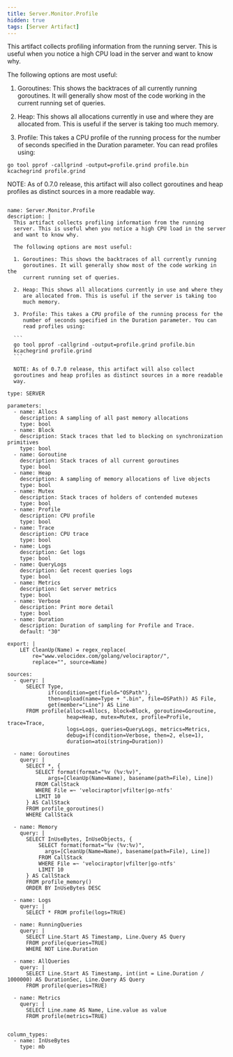 ```yaml
---
title: Server.Monitor.Profile
hidden: true
tags: [Server Artifact]
---
```


This artifact collects profiling information from the running
server. This is useful when you notice a high CPU load in the server
and want to know why.

The following options are most useful:

1. Goroutines: This shows the backtraces of all currently running
   goroutines. It will generally show most of the code working in the
   current running set of queries.

2. Heap: This shows all allocations currently in use and where they
   are allocated from. This is useful if the server is taking too
   much memory.

3. Profile: This takes a CPU profile of the running process for the
   number of seconds specified in the Duration parameter. You can
   read profiles using:

```
go tool pprof -callgrind -output=profile.grind profile.bin
kcachegrind profile.grind
```

NOTE: As of 0.7.0 release, this artifact will also collect
goroutines and heap profiles as distinct sources in a more readable
way.


<pre><code class="language-yaml">
name: Server.Monitor.Profile
description: |
  This artifact collects profiling information from the running
  server. This is useful when you notice a high CPU load in the server
  and want to know why.

  The following options are most useful:

  1. Goroutines: This shows the backtraces of all currently running
     goroutines. It will generally show most of the code working in the
     current running set of queries.

  2. Heap: This shows all allocations currently in use and where they
     are allocated from. This is useful if the server is taking too
     much memory.

  3. Profile: This takes a CPU profile of the running process for the
     number of seconds specified in the Duration parameter. You can
     read profiles using:

  ```
  go tool pprof -callgrind -output=profile.grind profile.bin
  kcachegrind profile.grind
  ```

  NOTE: As of 0.7.0 release, this artifact will also collect
  goroutines and heap profiles as distinct sources in a more readable
  way.

type: SERVER

parameters:
  - name: Allocs
    description: A sampling of all past memory allocations
    type: bool
  - name: Block
    description: Stack traces that led to blocking on synchronization primitives
    type: bool
  - name: Goroutine
    description: Stack traces of all current goroutines
    type: bool
  - name: Heap
    description: A sampling of memory allocations of live objects
    type: bool
  - name: Mutex
    description: Stack traces of holders of contended mutexes
    type: bool
  - name: Profile
    description: CPU profile
    type: bool
  - name: Trace
    description: CPU trace
    type: bool
  - name: Logs
    description: Get logs
    type: bool
  - name: QueryLogs
    description: Get recent queries logs
    type: bool
  - name: Metrics
    description: Get server metrics
    type: bool
  - name: Verbose
    description: Print more detail
    type: bool
  - name: Duration
    description: Duration of sampling for Profile and Trace.
    default: "30"

export: |
    LET CleanUp(Name) = regex_replace(
        re="www.velocidex.com/golang/velociraptor/",
        replace="", source=Name)

sources:
  - query: |
      SELECT Type,
             if(condition=get(field="OSPath"),
             then=upload(name=Type + ".bin", file=OSPath)) AS File,
             get(member="Line") AS Line
      FROM profile(allocs=Allocs, block=Block, goroutine=Goroutine,
                   heap=Heap, mutex=Mutex, profile=Profile, trace=Trace,
                   logs=Logs, queries=QueryLogs, metrics=Metrics,
                   debug=if(condition=Verbose, then=2, else=1),
                   duration=atoi(string=Duration))

  - name: Goroutines
    query: |
      SELECT *, {
         SELECT format(format="%v (%v:%v)",
             args=[CleanUp(Name=Name), basename(path=File), Line])
         FROM CallStack
         WHERE File =~ 'velociraptor|vfilter|go-ntfs'
         LIMIT 10
      } AS CallStack
      FROM profile_goroutines()
      WHERE CallStack

  - name: Memory
    query: |
      SELECT InUseBytes, InUseObjects, {
          SELECT format(format="%v (%v:%v)",
            args=[CleanUp(Name=Name), basename(path=File), Line])
          FROM CallStack
          WHERE File =~ 'velociraptor|vfilter|go-ntfs'
          LIMIT 10
      } AS CallStack
      FROM profile_memory()
      ORDER BY InUseBytes DESC

  - name: Logs
    query: |
      SELECT * FROM profile(logs=TRUE)

  - name: RunningQueries
    query: |
      SELECT Line.Start AS Timestamp, Line.Query AS Query
      FROM profile(queries=TRUE)
      WHERE NOT Line.Duration

  - name: AllQueries
    query: |
      SELECT Line.Start AS Timestamp, int(int = Line.Duration / 1000000) AS DurationSec, Line.Query AS Query
      FROM profile(queries=TRUE)

  - name: Metrics
    query: |
      SELECT Line.name AS Name, Line.value as value
      FROM profile(metrics=TRUE)


column_types:
  - name: InUseBytes
    type: mb

</code></pre>

